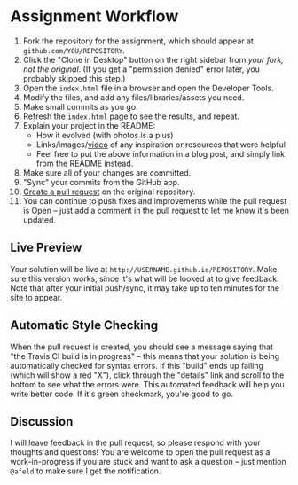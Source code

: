 # Assignment Workflow

1. Fork the repository for the assignment, which should appear at `github.com/YOU/REPOSITORY`.
1. Click the "Clone in Desktop" button on the right sidebar from *your fork, not the original*. (If you get a "permission denied" error later, you probably skipped this step.)
1. Open the `index.html` file in a browser and open the Developer Tools.
1. Modify the files, and add any files/libraries/assets you need.
1. Make small commits as you go.
1. Refresh the `index.html` page to see the results, and repeat.
1. Explain your project in the README:
    * How it evolved (with photos is a plus)
    * Links/images/[video](http://stackoverflow.com/a/14945782/358804) of any inspiration or resources that were helpful
    * Feel free to put the above information in a blog post, and simply link from the README instead.
1. Make sure all of your changes are committed.
1. "Sync" your commits from the GitHub app.
1. [Create a pull request](https://help.github.com/articles/creating-a-pull-request) on the original repository.
1. You can continue to push fixes and improvements while the pull request is Open – just add a comment in the pull request to let me know it's been updated.

## Live Preview

Your solution will be live at `http://USERNAME.github.io/REPOSITORY`. Make sure this version works, since it's what will be looked at to give feedback. Note that after your initial push/sync, it may take up to ten minutes for the site to appear.

## Automatic Style Checking

When the pull request is created, you should see a message saying that "the Travis CI build is in progress" – this means that your solution is being automatically checked for syntax errors. If this "build" ends up failing (which will show a red "X"), click through the "details" link and scroll to the bottom to see what the errors were. This automated feedback will help you write better code. If it's green checkmark, you're good to go.

## Discussion

I will leave feedback in the pull request, so please respond with your thoughts and questions! You are welcome to open the pull request as a work-in-progress if you are stuck and want to ask a question – just mention `@afeld` to make sure I get the notification.
